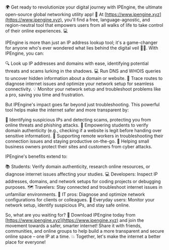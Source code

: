 🌍 Get ready to revolutionize your digital journey with IPEngine, the ultimate open-source global networking utility app! 🚀 At [https://www.ipengine.xyz](https://www.ipengine.xyz), you'll find a free, language-agnostic, and region-neutral tool that empowers users from all walks of life to take control of their online experiences. 💻

IPEngine is more than just an IP address lookup tool; it's a game-changer for anyone who's ever wondered what lies behind the digital veil 🕵️‍♀️. With IPEngine, you can:

🔍 Look up IP addresses and domains with ease, identifying potential threats and scams lurking in the shadows.
💻 Run DNS and WHOIS queries to uncover hidden information about a domain or website.
📍 Trace routes to diagnose internet issues and optimize your network setup for seamless connectivity.
💡 Monitor your network setup and troubleshoot problems like a pro, saving you time and frustration.

But IPEngine's impact goes far beyond just troubleshooting. This powerful tool helps make the internet safer and more transparent by:

🚫 Identifying suspicious IPs and detecting scams, protecting you from online threats and phishing attacks.
💪 Empowering students to verify domain authenticity (e.g., checking if a website is legit before handing over sensitive information).
🌟 Supporting remote workers in troubleshooting their connection issues and staying productive on-the-go.
💼 Helping small business owners protect their sites and customers from cyber attacks.

IPEngine's benefits extend to:

📚 Students: Verify domain authenticity, research online resources, or diagnose internet issues affecting your studies.
💻 Developers: Inspect IP addresses, domains, and network setups for coding projects or debugging purposes.
🗺️ Travelers: Stay connected and troubleshoot internet issues in unfamiliar environments.
👥 IT pros: Diagnose and optimize network configurations for clients or colleagues.
🤝 Everyday users: Monitor your network setup, identify suspicious IPs, and stay safe online.

So, what are you waiting for? 🚀 Download IPEngine today from [https://www.ipengine.xyz](https://www.ipengine.xyz) and join the movement towards a safer, smarter internet! Share it with friends, communities, and online groups to help build a more transparent and secure online space – one IP at a time. 💥 Together, let's make the internet a better place for everyone!